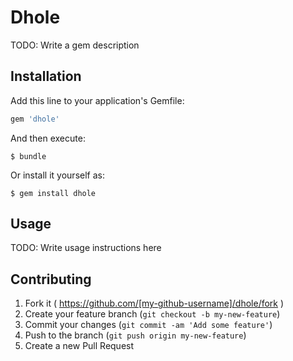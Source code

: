 # Dhole

TODO: Write a gem description

## Installation

Add this line to your application's Gemfile:

```ruby
gem 'dhole'
```

And then execute:

    $ bundle

Or install it yourself as:

    $ gem install dhole

## Usage

TODO: Write usage instructions here

## Contributing

1. Fork it ( https://github.com/[my-github-username]/dhole/fork )
2. Create your feature branch (`git checkout -b my-new-feature`)
3. Commit your changes (`git commit -am 'Add some feature'`)
4. Push to the branch (`git push origin my-new-feature`)
5. Create a new Pull Request
